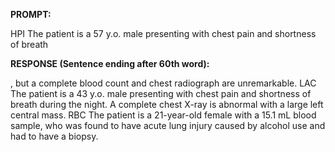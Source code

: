 **PROMPT:**

HPI The patient is a 57 y.o. male presenting with chest pain and shortness of breath

**RESPONSE (Sentence ending after 60th word):**

, but a complete blood count and chest radiograph are unremarkable. LAC The patient is a 43 y.o. male presenting with chest pain and shortness of breath during the night. A complete chest X-ray is abnormal with a large left central mass. RBC The patient is a 21-year-old female with a 15.1 mL blood sample, who was found to have acute lung injury caused by alcohol use and had to have a biopsy. 
